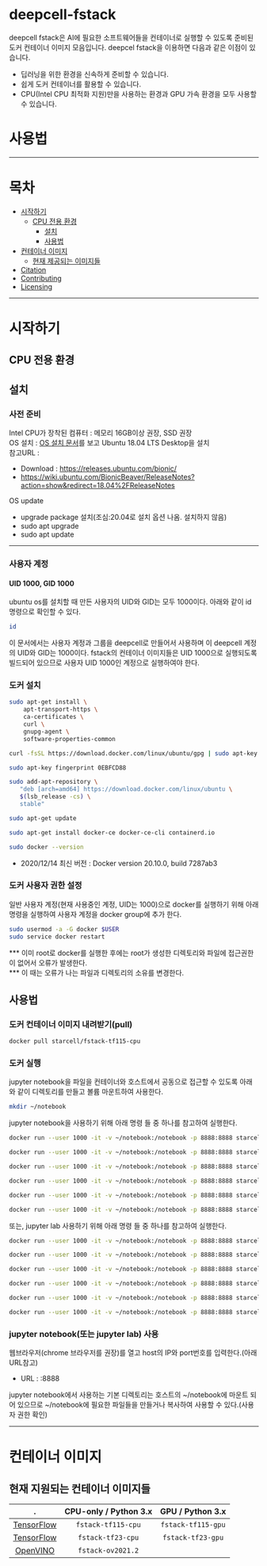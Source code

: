 # deepcell-fstack

deepcell fstack은 AI에 필요한 소프트웨어들을 컨테이너로 실행할 수 있도록 준비된 도커 컨테이너 이미지 모음입니다. deepcel fstack을 이용하면 다음과 같은 이점이 있습니다.
- 딥러닝을 위한 환경을 신속하게 준비할 수 있습니다.
- 쉽게 도커 컨테이너를 활용할 수 있습니다.
- CPU(Intel CPU 최적화 지원)만을 사용하는 환경과 GPU 가속 환경을 모두 사용할 수 있습니다.


# 사용법
---

# 목차
- [시작하기](#start)
  - [CPU 전용 환경](#CPU)
    - [설치](#Installation-cpu)
    - [사용법](#Usage-cpu)
- [컨테이너 이미지](#Images)
  - [현재 제공되는 이미지들](#Available-images)
- [Citation](#Citation)
- [Contributing](#Contributing)
- [Licensing](#Licensing)

---

<a name="start"/>

# 시작하기

<a name="CPU"/>

## CPU 전용 환경

<a name="Installation-cpu"/>

## 설치
### 사전 준비
Intel CPU가 장착된 컴퓨터 : 메모리 16GB이상 권장, SSD 권장  
OS 설치 : [OS 설치 문서](doc/os_install.md)를 보고 Ubuntu 18.04 LTS Desktop을 설치  
참고URL :
 - Download : https://releases.ubuntu.com/bionic/
 - https://wiki.ubuntu.com/BionicBeaver/ReleaseNotes?action=show&redirect=18.04%2FReleaseNotes  

OS update
- upgrade package 설치(조심:20.04로 설치 옵션 나옴. 설치하지 않음)  
- sudo apt upgrade  
- sudo apt update  
   
---

### 사용자 계정
#### UID 1000, GID 1000   
ubuntu os를 설치할 때 만든 사용자의 UID와 GID는 모두 1000이다. 아래와 같이 id 명령으로 확인할 수 있다.
```bash
id
```
이 문서에서는 사용자 계정과 그룹을 deepcell로 만들어서 사용하며 이 deepcell 계정의 UID와 GID는 1000이다.
fstack의 컨테이너 이미지들은 UID 1000으로 실행되도록 빌드되어 있으므로 사용자 UID 1000인 계정으로 실행하여야 한다.

### 도커 설치
```bash
sudo apt-get install \
    apt-transport-https \
    ca-certificates \
    curl \
    gnupg-agent \
    software-properties-common
```
```bash
curl -fsSL https://download.docker.com/linux/ubuntu/gpg | sudo apt-key add -
```
```bash
sudo apt-key fingerprint 0EBFCD88
```
```bash
sudo add-apt-repository \
   "deb [arch=amd64] https://download.docker.com/linux/ubuntu \
   $(lsb_release -cs) \
   stable"
```
```bash
sudo apt-get update
```
```bash
sudo apt-get install docker-ce docker-ce-cli containerd.io
```
```bash
sudo docker --version
```
- 2020/12/14 최신 버전 :  Docker version 20.10.0, build 7287ab3

### 도커 사용자 권한 설정
일반 사용자 계정(현재 사용중인 계정, UID는 1000)으로 docker를 실행하기 위해 아래 명령을 실행하여 사용자 계정을 docker group에 추가 한다.   
```bash
sudo usermod -a -G docker $USER
sudo service docker restart
```

*** 이미 root로 docker를 실행한 후에는 root가 생성한 디렉토리와 파일에 접근권한이 없어서 오류가 발생한다.   
*** 이 때는 오류가 나는 파일과 디렉토리의 소유를 변경한다.

<a name="Usage-cpu"/>

## 사용법
### 도커 컨테이너 이미지 내려받기(pull)
```bash
docker pull starcell/fstack-tf115-cpu
```

### 도커 실행
jupyter notebook을 파일을 컨테이너와 호스트에서 공동으로 접근할 수 있도록 아래와 같이 디렉토리를 만들고 볼륨 마운트하여 사용한다.
```bash
mkdir ~/notebook
```
jupyter notebook을 사용하기 위해 아래 명령 들 중 하나를 참고하여 실행한다.
```bash
docker run --user 1000 -it -v ~/notebook:/notebook -p 8888:8888 starcell/fstack-tf115-cpu jupyter notebook --no-browser --ip=0.0.0.0 --allow-root --NotebookApp.token= --notebook-dir='/notebook'

docker run --user 1000 -it -v ~/notebook:/notebook -p 8888:8888 starcell/fstack-tf21-cpu jupyter notebook --no-browser --ip=0.0.0.0 --allow-root --NotebookApp.token= --notebook-dir='/notebook'

docker run --user 1000 -it -v ~/notebook:/notebook -p 8888:8888 starcell/fstack-tf23-cpu jupyter notebook --no-browser --ip=0.0.0.0 --allow-root --NotebookApp.token= --notebook-dir='/notebook'

docker run --user 1000 -it -v ~/notebook:/notebook -p 8888:8888 starcell/fstack-ov2021.2 jupyter notebook --no-browser --ip=0.0.0.0 --allow-root --NotebookApp.token= --notebook-dir='/notebook'

docker run --user 1000 -it -v ~/notebook:/notebook -p 8888:8888 starcell/fstack-tf23-gpu jupyter notebook --no-browser --ip=0.0.0.0 --allow-root --NotebookApp.token= --notebook-dir='/tf'

docker run --user 1000 -it -v ~/notebook:/notebook -p 8888:8888 starcell/fstack-tf115-gpu jupyter notebook --no-browser --ip=0.0.0.0 --allow-root --NotebookApp.token= --notebook-dir='/tf'


```
또는, jupyter lab 사용하기 위해 아래 명령 들 중 하나를 참고하여 실행한다.
```bash
docker run --user 1000 -it -v ~/notebook:/notebook -p 8888:8888 starcell/fstack-tf115-cpu jupyter lab --no-browser --ip=0.0.0.0 --allow-root --NotebookApp.token= --notebook-dir='/notebook'

docker run --user 1000 -it -v ~/notebook:/notebook -p 8888:8888 starcell/fstack-tf21-cpu jupyter lab --no-browser --ip=0.0.0.0 --allow-root --NotebookApp.token= --notebook-dir='/notebook'

docker run --user 1000 -it -v ~/notebook:/notebook -p 8888:8888 starcell/fstack-tf23-cpu jupyter lab --no-browser --ip=0.0.0.0 --allow-root --NotebookApp.token= --notebook-dir='/notebook'

docker run --user 1000 -it -v ~/notebook:/notebook -p 8888:8888 starcell/fstack-ov2021.2 jupyter lab --no-browser --ip=0.0.0.0 --allow-root --NotebookApp.token= --notebook-dir='/notebook'

docker run --user 1000 -it -v ~/notebook:/notebook -p 8888:8888 starcell/fstack-tf23-gpu jupyter lab --no-browser --ip=0.0.0.0 --allow-root --NotebookApp.token= --notebook-dir='/tf'

docker run --user 1000 -it -v ~/notebook:/notebook -p 8888:8888 starcell/fstack-tf115-gpu jupyter lab --no-browser --ip=0.0.0.0 --allow-root --NotebookApp.token= --notebook-dir='/tf'
```

### jupyter notebook(또는 jupyter lab) 사용
웹브라우저(chrome 브라우저를 권장)를 열고 host의 IP와 port번호를 입력한다.(아래 URL참고)
- URL : <host IP>:8888   

jupyter notebook에서 사용하는 기본 디렉토리는 호스트의 ~/notebook에 마운트 되어 있으므로 ~/notebook에 필요한 파일들을 만들거나 복사하여 사용할 수 있다.(사용자 권한 확인)
   
---

<a name="Images"/>

# 컨테이너 이미지

<a name="Available-images"/>

## 현재 지원되는 컨테이너 이미지들
.                                             | CPU-only / Python 3.x                    | GPU / Python 3.x
:-------------------------------------------: | :--------------------------------------: | :-------------------------------:
 [TensorFlow](http://www.tensorflow.org)      | `fstack-tf115-cpu`                       | `fstack-tf115-gpu`
 [TensorFlow](http://www.tensorflow.org)      | `fstack-tf23-cpu`                        | `fstack-tf23-gpu`
 [OpenVINO](https://docs.openvinotoolkit.org/)| `fstack-ov2021.2`                        | 
